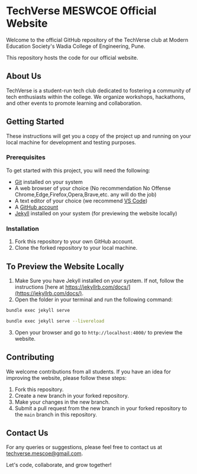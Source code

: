 # TechVerse MESWCOE Official Website

Welcome to the official GitHub repository of the TechVerse club at Modern Education Society's Wadia College of Engineering, Pune.

This repository hosts the code for our official website.

## About Us

TechVerse is a student-run tech club dedicated to fostering a community of tech enthusiasts within the college. We organize workshops, hackathons, and other events to promote learning and collaboration.

## Getting Started

These instructions will get you a copy of the project up and running on your local machine for development and testing purposes.

### Prerequisites

To get started with this project, you will need the following:

- [Git](https://git-scm.com/downloads) installed on your system
- A web browser of your choice (No recommendation No Offense Chrome,Edge,Firefox,Opera,Brave,etc. any will do the job)
- A text editor of your choice (we recommend [VS Code](https://code.visualstudio.com/))
- A [GitHub account](https://github.com/join)
- [Jekyll](https://jekyllrb.com/docs/installation/) installed on your system (for previewing the website locally)

### Installation

1. Fork this repository to your own GitHub account.
2. Clone the forked repository to your local machine.

## To Preview the Website Locally

1. Make Sure you have Jekyll installed on your system. If not, follow the instructions [here at https://jekyllrb.com/docs/](https://jekyllrb.com/docs/).
2. Open the folder in your terminal and run the following command:

```bash
bundle exec jekyll serve
```

```bash
bundle exec jekyll serve --livereload
```

3. Open your browser and go to `http://localhost:4000/` to preview the website.

## Contributing

We welcome contributions from all students. If you have an idea for improving the website, please follow these steps:

1. Fork this repository.
2. Create a new branch in your forked repository.
3. Make your changes in the new branch.
4. Submit a pull request from the new branch in your forked repository to the `main` branch in this repository.

## Contact Us

For any queries or suggestions, please feel free to contact us at [techverse.mescoe@gmail.com](mailto:techverse.mescoe@gmail.com).

Let's code, collaborate, and grow together!
